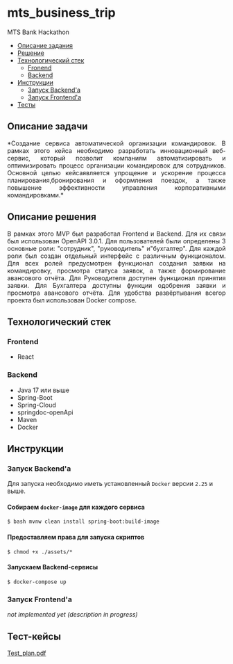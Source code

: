 # mts_business_trip
MTS Bank Hackathon

* [Описание задания](#task)
* [Решение](solution#)
* [Технологический стек](#tech_stack)
  * [Fronend](#front_stack)
  * [Backend](#back_stack)
* [Инструкции](#instruction)
    * [Запуск Backend'а](#start_backend)
    * [Запуск Frontend'а](#start_front)
* [Тесты](#test_cases)


## <a name="task"></a> Описание задачи
<div style="text-align:justify">
*Создание сервиса автоматической организации командировок.
В рамках этого кейса необходимо разработать инновационный веб-сервис, который позволит компаниям 
автоматизировать и оптимизировать процесс организации командировок для сотрудников. Основной 
целью кейсаявляется упрощение и ускорение процесса планирования,бронирования и оформления поездок,
 а также повышение эффективности управления корпоративными командировками.*
</div>

## <a name="solution"></a> Описание решения
<div style="text-align:justify">
В рамках этого MVP был разработал Frontend и Backend. Для их связи был использован OpenAPI 3.0.1.
Для пользователей были определены 3 основные роли: "сотрудник", "руководитель" и"бухгалтер". Для каждой роли был создан отдельный интерфейс с различным функционалом. Для всех ролей предусмотрен функционал создания заявки на командировку, просмотра статуса заявок,
а также формирование авансового отчёта. Для Руководителя доступен функционал принятия заявки. Для Бухгалтера доступны функции одобрения заявки и просмотра авансового отчёта.
Для удобства развёртывания всегор проекта был использован Docker compose.
</div>


## <a name="tech_stack"></a> Технологический стек
### <a name="front_stack"></a> Frontend
* React
### <a name="back_stack"></a> Backend
* Java 17 или выше
* Spring-Boot
* Spring-Cloud
* springdoc-openApi
* Maven
* Docker

## <a name="instruction"></a> Инструкции
### <a name="start_backend"></a> Запуск Backend'а
Для запуска необходимо иметь установленный `Docker` версии `2.25` и выше. 
#### Собираем `docker-image` для каждого сервиса
    $ bash mvnw clean install spring-boot:build-image
#### Предоставляем права для запуска скриптов
    $ chmod +x ./assets/*
#### Запускаем Backend-сервисы
    $ docker-compose up

### <a name="start_front"></a> Запуск Frontend'а
*not implemented yet (description in progress)*

## <a name="test_cases"></a> Тест-кейсы
[Test_plan.pdf](tech_documentation%2FTest_plan.pdf)